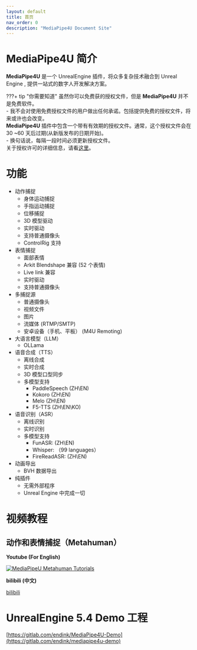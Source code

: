 ```yaml
---
layout: default
title: 首页
nav_order: 0
description: "MediaPipe4U Document Site"
---
```


# MediaPipe4U 简介

**MediaPipe4U** 是一个 UnrealEngine 插件，将众多复杂技术融合到 Unreal Engine , 提供一站式的数字人开发解决方案。

???+ tip "你需要知道"
    虽然你可以免费获的授权文件，但是 **MediaPipe4U** 并不是免费软件。   
    - 我不会对使用免费授权文件的用户做出任何承诺。包括提供免费的授权文件，将来或许也会改变。   
    **MediaPipe4U** 插件中包含一个带有有效期的授权文件。通常，这个授权文件会在 30 ~60 天后过期(从新版发布的日期开始)。    
    - 换句话说，每隔一段时间必须更新授权文件。     
    关于授权许可的详细信息，请看[这里](./licensing)。




# 功能

- 动作捕捉
  - 身体运动捕捉
  - 手指运动捕捉
  - 位移捕捉
  - 3D 模型驱动
  - 实时驱动
  - 支持普通摄像头
  - ControlRig 支持
- 表情捕捉
  - 面部表情
  - Arkit Blendshape 兼容 (52 个表情) 
  - Live link 兼容
  - 实时驱动
  - 支持普通摄像头
- 多捕捉源
  - 普通摄像头
  - 视频文件
  - 图片
  - 流媒体 (RTMP/SMTP)
  - 安卓设备（手机、平板） (M4U Remoting)
- 大语言模型（LLM）
  - OLLama
- 语音合成（TTS）
  - 离线合成
  - 实时合成
  - 3D 模型口型同步
  - 多模型支持
    - PaddleSpeech (ZH\EN)
    - Kokoro (ZH\EN)
    - Melo (ZH\EN)
    - F5-TTS (ZH\EN\KO)
- 语音识别（ASR）
  - 离线识别
  - 实时识别
  - 多模型支持
    - FunASR: (ZH\EN)
    - Whisper: （99 languages）
    - FireReadASR: (ZH\EN)
- 动画导出
  - BVH 数据导出 
- 纯插件
  - 无需外部程序
  - Unreal Engine 中完成一切

# 视频教程

## 动作和表情捕捉（Metahuman）

**Youtube (For English)**   

[![MediaPipeU Metahuman Tutorials](https://res.cloudinary.com/marcomontalbano/image/upload/v1680609544/video_to_markdown/images/youtube--XLmKnG6UMzo-c05b58ac6eb4c4700831b2b3070cd403.jpg)](https://www.youtube.com/watch?v=XLmKnG6UMzo "MediaPipeU Metahuman Tutorials")


**bilibili (中文)**   

[bilibili](https://www.bilibili.com/video/BV1124y157hz/)

# UnrealEngine 5.4 Demo 工程

[https://gitlab.com/endink/MediaPipe4U-Demo](https://gitlab.com/endink/mediapipe4u-demo)

